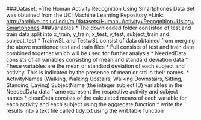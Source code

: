 ###Dataset:
	*The Human Activity Recognition Using Smartphones Data Set was obtained from the UCI Machine Learning Repository
	*Link: http://archive.ics.uci.edu/ml/datasets/Human+Activity+Recognition+Using+Smartphones
###Variables
	* The downloaded folder consisted of test and train data split into x_train, y_train, x_test, y_test, subject_train and subject_test
	* TrainwSL and TestwSL consist of data obtained from merging the above mentioned test and train files
	* Full consists of test and train data combined together which will be used for further analysis 
	* NeededData consists of all variables consisting of mean and standard deviation data 
	* These variables are the mean or standard deviation of each subject and activity. This is indicated by the presence of mean or std in their names. 
	* ActivityNames (Walking, Walking Upstairs, Walking Downstairs, Sitting, Standing, Laying) SubjectName (the integer subject ID) variables in the NeededData data frame represent the respective activity and subject names 
	* cleanData consists of the calculated means of each variable for each activity and each subject using the aggregate function
	* write the results into a text file called tidy.txt using the writ.table function

